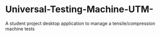 # Universal-Testing-Machine-UTM-
A student project desktop application to manage a tensile/compression machine tests
